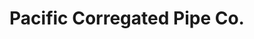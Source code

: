 ---
title: "Pacific Corregated Pipe Co."
url: /eugene/pacific-corregated-pipe-co/
shop: Baustoffe
---